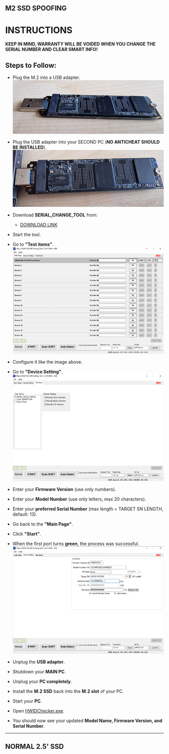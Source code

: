 ## M2 SSD SPOOFING

# INSTRUCTIONS

**KEEP IN MIND, WARRANTY WILL BE VOIDED WHEN YOU CHANGE THE SERIAL NUMBER AND CLEAR SMART INFO!**

## Steps to Follow:

- Plug the M.2 into a USB adapter.  
![Step 1](./M.2-SSD-Files/Images/image_1.png)

- Plug the USB adapter into your SECOND PC (**NO ANTICHEAT SHOULD BE INSTALLED**).  
![Step 2](./M.2-SSD-Files/Images/image_2.png)

- Download **SERIAL_CHANGE_TOOL** from:  
  - [DOWNLOAD LINK](./M.2-SSD-Files/Images/M2_SERIAL_CHANGE_TOOL.zip)

- Start the tool.

- Go to **"Test items"**.  
   ![Step 6](./M.2-SSD-Files/Images/image_3.png)

- Configure it like the image above.

- Go to **"Device Setting"**.  
   ![Step 8](./M.2-SSD-Files/Images/image_4.png)

- Enter your **Firmware Version** (use only numbers).

- Enter your **Model Number** (use only letters, max 20 characters).

- Enter your **preferred Serial Number** (max length = TARGET SN LENGTH, default: 13).

- Go back to the **"Main Page"**.

- Click **"Start"**.

- When the first port turns **green**, the process was successful.
    ![Step 14](./M.2-SSD-Files/Images/image_5.png)

- Unplug the **USB adapter**.

- Shutdown your **MAIN PC**.

- Unplug your **PC completely**.

- Install the **M.2 SSD** back into the **M.2 slot** of your PC.

- Start your **PC**.

- Open [HWIDChecker.exe](HWIDChecker.exe).

- You should now see your updated **Model Name, Firmware Version, and Serial Number**.

---

## NORMAL 2.5' SSD

